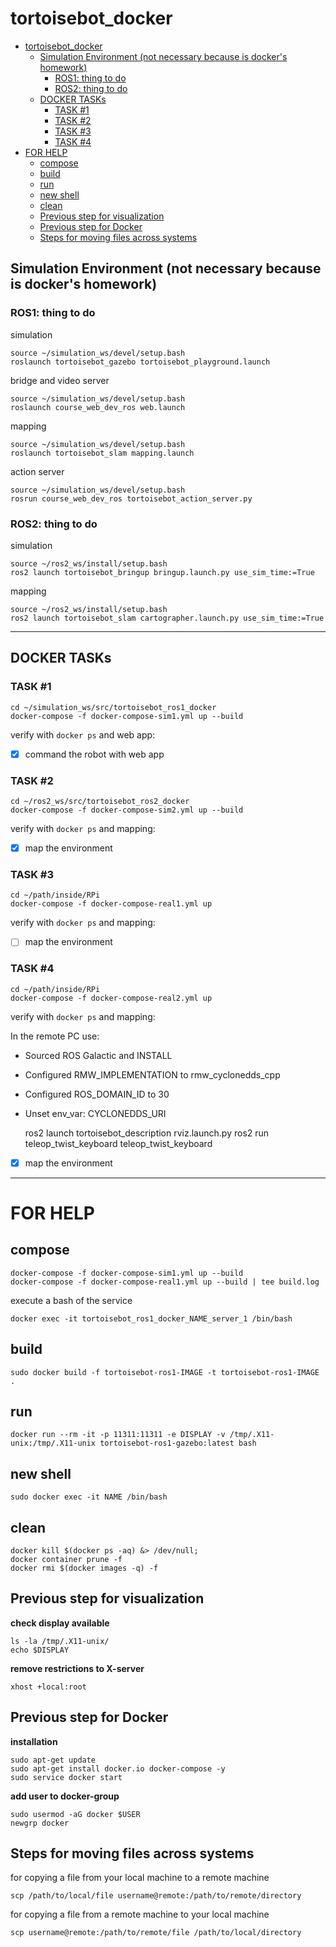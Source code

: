 # tortoisebot_docker

- [tortoisebot\_docker](#tortoisebot_docker)
  - [Simulation Environment (not necessary because is docker's homework)](#simulation-environment-not-necessary-because-is-dockers-homework)
    - [ROS1: thing to do](#ros1-thing-to-do)
    - [ROS2: thing to do](#ros2-thing-to-do)
  - [DOCKER TASKs](#docker-tasks)
    - [TASK #1](#task-1)
    - [TASK #2](#task-2)
    - [TASK #3](#task-3)
    - [TASK #4](#task-4)
- [FOR HELP](#for-help)
  - [compose](#compose)
  - [build](#build)
  - [run](#run)
  - [new shell](#new-shell)
  - [clean](#clean)
  - [Previous step for visualization](#previous-step-for-visualization)
  - [Previous step for Docker](#previous-step-for-docker)
  - [Steps for moving files across systems](#steps-for-moving-files-across-systems)

## Simulation Environment (not necessary because is docker's homework)
### ROS1: thing to do
simulation

    source ~/simulation_ws/devel/setup.bash
    roslaunch tortoisebot_gazebo tortoisebot_playground.launch

bridge and video server

    source ~/simulation_ws/devel/setup.bash
    roslaunch course_web_dev_ros web.launch

mapping

    source ~/simulation_ws/devel/setup.bash
    roslaunch tortoisebot_slam mapping.launch

action server

    source ~/simulation_ws/devel/setup.bash
    rosrun course_web_dev_ros tortoisebot_action_server.py

### ROS2: thing to do
simulation

    source ~/ros2_ws/install/setup.bash
    ros2 launch tortoisebot_bringup bringup.launch.py use_sim_time:=True

mapping

    source ~/ros2_ws/install/setup.bash
    ros2 launch tortoisebot_slam cartographer.launch.py use_sim_time:=True

--------------------------------------------------
## DOCKER TASKs
### TASK #1
    cd ~/simulation_ws/src/tortoisebot_ros1_docker
    docker-compose -f docker-compose-sim1.yml up --build
verify with `docker ps` and web app:
- [x] command the robot with web app

### TASK #2
    cd ~/ros2_ws/src/tortoisebot_ros2_docker
    docker-compose -f docker-compose-sim2.yml up --build
verify with `docker ps` and mapping:
- [x] map the environment

### TASK #3
    cd ~/path/inside/RPi
    docker-compose -f docker-compose-real1.yml up 
verify with `docker ps` and mapping:
- [ ] map the environment

### TASK #4
    cd ~/path/inside/RPi
    docker-compose -f docker-compose-real2.yml up 
verify with `docker ps` and mapping:

In the remote PC use:
- Sourced ROS Galactic and INSTALL
- Configured RMW_IMPLEMENTATION to rmw_cyclonedds_cpp 
- Configured ROS_DOMAIN_ID to 30 
- Unset env_var: CYCLONEDDS_URI

    ros2 launch tortoisebot_description rviz.launch.py 
    ros2 run teleop_twist_keyboard teleop_twist_keyboard
- [x] map the environment

--------------------------------------------------

# FOR HELP

## compose

    docker-compose -f docker-compose-sim1.yml up --build
    docker-compose -f docker-compose-real1.yml up --build | tee build.log

execute a bash of the service

    docker exec -it tortoisebot_ros1_docker_NAME_server_1 /bin/bash
## build

    sudo docker build -f tortoisebot-ros1-IMAGE -t tortoisebot-ros1-IMAGE .

## run

    docker run --rm -it -p 11311:11311 -e DISPLAY -v /tmp/.X11-unix:/tmp/.X11-unix tortoisebot-ros1-gazebo:latest bash

## new shell

    sudo docker exec -it NAME /bin/bash

## clean
    docker kill $(docker ps -aq) &> /dev/null;
    docker container prune -f
    docker rmi $(docker images -q) -f

## Previous step for visualization
**check display available**

    ls -la /tmp/.X11-unix/
    echo $DISPLAY

**remove restrictions to X-server**

    xhost +local:root

## Previous step for Docker 
**installation**
    
    sudo apt-get update
    sudo apt-get install docker.io docker-compose -y
    sudo service docker start

**add user to docker-group**
    
    sudo usermod -aG docker $USER
    newgrp docker

## Steps for moving files across systems 
for copying a file from your local machine to a remote machine
    
    scp /path/to/local/file username@remote:/path/to/remote/directory

for copying a file from a remote machine to your local machine

    scp username@remote:/path/to/remote/file /path/to/local/directory